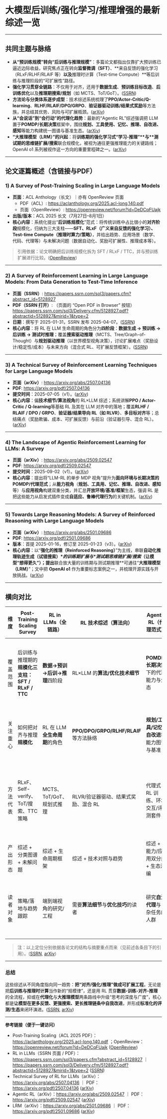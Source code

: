 # 大模型后训练/强化学习/推理增强的最新综述一览

------

## 共同主题与脉络

- **从“预训练规模”转向“后训练与推理规模”**：多篇论文都指出仅靠扩大预训练已逼近边际收益，研究焦点正在转向**监督微调（SFT）**、**来自反馈的强化学习（RLxF/RLHF/RLAIF 等）**以及**推理时计算（Test-time Compute）**等后训练与推理阶段的“可扩展性”路径。
- **强化学习贯穿全链路**：不仅用于对齐，还用于**数据生成**、**预训练目标改造**、**后训练优化**以及**推理期搜索/规划**（如 MCTS、ToT/GoT）。([SSRN](https://papers.ssrn.com/sol3/papers.cfm?abstract_id=5128927))
- **方法论与分类体系逐步成型**：技术综述系统梳理了**PPO/Actor-Critic/Q-learning**、**RLHF/RLAIF/DPO/GRPO**、**验证器驱动训练/结果式奖励**等方法族，并总结其优势、风险与可扩展瓶颈。([arXiv](https://arxiv.org/abs/2507.04136))
- **从“会说话”到“会行动”的代理化趋势**：最新的“Agentic RL”综述强调把 LLM 置于**POMDP/长期决策**框架中，围绕**规划、工具使用、记忆、推理、自改进、感知**等能力构建统一图谱与基准生态。([arXiv](https://arxiv.org/abs/2509.02547))
- **“大推理模型（LRM）”的兴起**：将**训练期的强化学习式“学习-推理”\**与\**测试期的思维链扩展/搜索**联合规模化，被视为通往更强推理能力的关键路线；OpenAI o1 系列被视作这一方向的重要里程碑之一。([arXiv](https://arxiv.org/abs/2501.09686))

------

## 论文逐篇概述（含链接与PDF）

### 1) A Survey of Post-Training Scaling in Large Language Models

- **页面**：ACL Anthology（长文）｜亦有 OpenReview 页面
  - PDF（ACL）: https://aclanthology.org/2025.acl-long.140.pdf
  - 页面（OpenReview）: https://openreview.net/forum?id=DeDCqFUajk
- **出版/版本**：ACL 2025 长文（7月27日–8月1日）
- **核心内容**：系统化提出“**后训练规模化**”范式：将传统训练中占比很小的**对齐阶段**规模化，归纳为三大支柱——**SFT、RLxF（广义来自反馈的强化学习）、Test-time Compute（推理时算力/策略）**，并给出趋势、应用场景（数学、代码、代理等）与未解决问题（数据自动化、奖励可扩展性、推理成本等）。

> 引用依据：论文明确把后训练规模化拆为 SFT / RLxF / TTC，并与预训练扩展进行比较。([OpenReview](https://openreview.net/forum?id=DeDCqFUajk&utm_source=chatgpt.com))

------

### 2) A Survey of Reinforcement Learning in Large Language Models: From Data Generation to Test-Time Inference

- **页面（SSRN）**: https://papers.ssrn.com/sol3/papers.cfm?abstract_id=5128927
- **PDF（SSRN 打开）**: （页面的 “Open PDF in Browser” 按钮）https://papers.ssrn.com/sol3/Delivery.cfm/5128927.pdf?abstractid=5128927&mirid=1&type=2
- **日期**：撰写于 2025-01-31，SSRN 发布 2025-04-07。([SSRN](https://papers.ssrn.com/sol3/papers.cfm?abstract_id=5128927))
- **核心内容**：将 RL 在 LLM 生命周期的角色分为**四阶段**：**数据生成 → 预训练 → 后训练 → 测试时推理**；覆盖**搜索驱动推理**（MCTS、Tree/Graph-of-Thought）与**规划驱动推理**（以世界模型视角决策），讨论扩展难点（奖励设计/稳定性/成本）与未来方向（混合式 RL、可扩展反馈框架）。([SSRN](https://papers.ssrn.com/sol3/papers.cfm?abstract_id=5128927))

------

### 3) A Technical Survey of Reinforcement Learning Techniques for Large Language Models

- **页面（arXiv）**: https://arxiv.org/abs/2507.04136
- **PDF**: https://arxiv.org/pdf/2507.04136
- **提交时间**：2025-07-05（v1）。([arXiv](https://arxiv.org/abs/2507.04136))
- **核心内容**：偏**技术细节/算法视角**的 RL×LLM 综述；系统讲解**PPO / Actor-Critic / Q-learning**等基础 RL 及其在 LLM 对齐中的落地；覆盖**RLHF / RLAIF / DPO / GRPO**、**验证器/结果导向 RL（如 RLVR）**、**多目标对齐**等；总结痛点（奖励欺骗、成本、可扩展反馈）与前沿（验证器引导、混合 RL）。([arXiv](https://arxiv.org/abs/2507.04136))

------

### 4) The Landscape of Agentic Reinforcement Learning for LLMs: A Survey

- **页面（arXiv）**: https://arxiv.org/abs/2509.02547
- **PDF**: https://arxiv.org/pdf/2509.02547
- **提交时间**：2025-09-02（v1）。([arXiv](https://arxiv.org/abs/2509.02547))
- **核心内容**：提出将“LLM-RL 的单步 MDP 视角”提升为**面向环境与长期决策的 POMDP/代理范式**；从**能力视角**（**规划、工具用、记忆、推理、自改进、感知**等）与**应用视角**构建双重分类，并汇总**开放环境/基准/框架**生态，强调 RL 是把这些能力从启发式插件变成**自适应、鲁棒代理行为**的关键机制。([arXiv](https://arxiv.org/abs/2509.02547))

------

### 5) Towards Large Reasoning Models: A Survey of Reinforced Reasoning with Large Language Models

- **页面（arXiv）**: https://arxiv.org/abs/2501.09686
- **PDF**: https://arxiv.org/pdf/2501.09686
- **版本**：首提 2025-01-16，修订至 2025-01-23（v3）。([arXiv](https://arxiv.org/abs/2501.09686))
- **核心内容**：以“**强化的推理（Reinforced Reasoning）**”为主线，串联**自动化推理轨迹生成（试错搜索）\**的训练期扩展与\**测试期思维链扩展/搜索**（让模型“想得更久”）；提出**联合放大量的训练期与测试期推理**可通往“**大推理模型（LRM）**”；文中把 **OpenAI o1** 作为重要标志案例之一，并梳理开源实践与开放挑战。([arXiv](https://arxiv.org/abs/2501.09686))

------

## 横向对比

| 维度     | Post-Training Scaling Survey                       | RL in LLMs（全链路）           | RL 技术综述（算法向）                  | Agentic RL（代理范式）                    | LRM（强化推理）                           |
| -------- | -------------------------------------------------- | ------------------------------ | -------------------------------------- | ----------------------------------------- | ----------------------------------------- |
| 覆盖范围 | 后训练与推理期的**规模化三支柱：SFT / RLxF / TTC** | **数据→预训→后训→推理**四阶段  | RL×LLM 的**算法/优化技术细节**         | **POMDP/长期决策**下的代理能力与生态      | **训练期强化学习 + 测试期思维扩展**的结合 |
| 关注重心 | 如何把对齐与推理**规模化**                         | RL 在 LLM **全生命周期**的角色 | **PPO/DPO/GRPO/RLHF/RLAIF** 等方法脉络 | **规划/工具/记忆/自改进**等能力图谱与基准 | “**想更久**”与**轨迹学习**如何提升推理    |
| 方法代表 | RLxF、Self-verify、ToT/搜索、TTC 策略              | MCTS、ToT/GoT、规划式推理      | RLVR/验证器驱动、结果式奖励、混合 RL   | 代理式 RL 训练、环境交互/评测套件         | 试错生成推理轨迹、测试时多样化采样/搜索   |
| 产出形态 | 综述 + 分类图谱 + 未解问题                         | 综述 + 生命周期框架            | 综述 + 技术对照与趋势                  | 综述 + 能力/应用双分类 + 生态汇编         | 综述 + “LRM” 路线图                       |
| 读者对象 | 策略/落地与趋势跟踪                                | 端到端视角的研究/工程          | 需要**算法细节**与**优化技巧**的读者   | 研究**自治代理**与复杂任务的人群          | 研究**推理能力**与**o1/R1**式路线的人群   |

> 注：以上定位分别依据各论文的结构与摘要重点而来（见前述各条目下的引用）。([SSRN](https://papers.ssrn.com/sol3/papers.cfm?abstract_id=5128927), [arXiv](https://arxiv.org/abs/2507.04136))

------

### 总结

这些综述从不同角度指向同一趋势：**把“对齐/强化/推理”做成可扩展工程**。无论是把**后训练与推理时计算**当作新的“规模律”，还是用 RL 贯穿**数据-训练-对齐-推理**的全流程，抑或在**代理化**与**大推理模型**两条路线中升级“思考的深度与广度”，核心都是**让模型在更多反馈、更强搜索、更长推理链条中自我改进**，并形成**标准化的评测/生态**来闭环演进。([SSRN](https://papers.ssrn.com/sol3/papers.cfm?abstract_id=5128927), [arXiv](https://arxiv.org/abs/2507.04136))

------

**参考链接（便于一键访问）**

- Post-Training Scaling（ACL 2025 PDF）：https://aclanthology.org/2025.acl-long.140.pdf ；OpenReview： https://openreview.net/forum?id=DeDCqFUajk ([OpenReview](https://openreview.net/forum?id=DeDCqFUajk&utm_source=chatgpt.com))
- RL in LLMs（SSRN 页面 / PDF）：https://papers.ssrn.com/sol3/papers.cfm?abstract_id=5128927 ｜ https://papers.ssrn.com/sol3/Delivery.cfm/5128927.pdf?abstractid=5128927&mirid=1&type=2 ([SSRN](https://papers.ssrn.com/sol3/papers.cfm?abstract_id=5128927))
- Technical Survey of RL for LLMs（arXiv）：https://arxiv.org/abs/2507.04136 ｜ PDF：https://arxiv.org/pdf/2507.04136 ([arXiv](https://arxiv.org/abs/2507.04136))
- Agentic RL（arXiv）：https://arxiv.org/abs/2509.02547 ｜ PDF：https://arxiv.org/pdf/2509.02547 ([arXiv](https://arxiv.org/abs/2509.02547))
- LRM（arXiv）：https://arxiv.org/abs/2501.09686 ｜ PDF：https://arxiv.org/pdf/2501.09686 ([arXiv](https://arxiv.org/abs/2501.09686))

